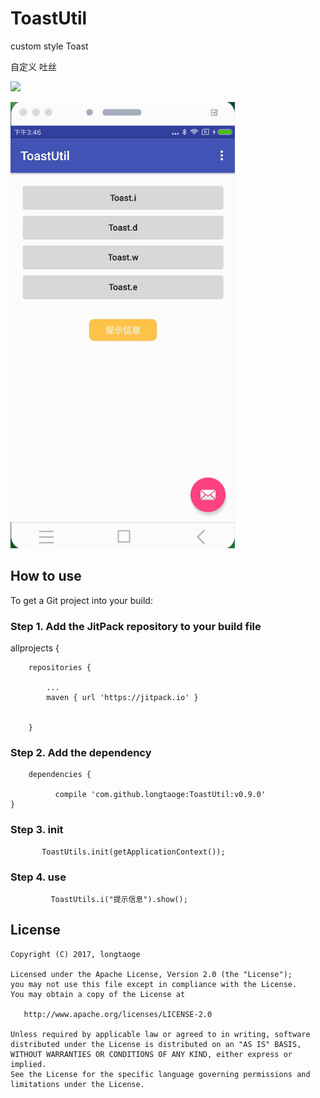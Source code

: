 # ToastUtil
custom style  Toast


 自定义 吐丝
 
[![](https://jitpack.io/v/longtaoge/ToastUtil.svg)](https://jitpack.io/#longtaoge/ToastUtil)
 
 
![](https://github.com/longtaoge/ToastUtil/blob/be4bb53c3c5d167c41e3460df8bdbe99abdf0ab6/app/arts/Toast.gif)






## How to use 




To get a Git project into your build:

### Step 1. Add the JitPack repository to your build file 


allprojects {

		repositories {
		
			...
			maven { url 'https://jitpack.io' }
			
			
		}



### Step 2. Add the dependency


	
	    dependencies {
	    
	          compile 'com.github.longtaoge:ToastUtil:v0.9.0'
	}





### Step 3. init 
          
          
           ToastUtils.init(getApplicationContext());



### Step 4.  use
  
  
  
             ToastUtils.i("提示信息").show();




License
--------

    Copyright (C) 2017, longtaoge

    Licensed under the Apache License, Version 2.0 (the "License");
    you may not use this file except in compliance with the License.
    You may obtain a copy of the License at

       http://www.apache.org/licenses/LICENSE-2.0

    Unless required by applicable law or agreed to in writing, software
    distributed under the License is distributed on an "AS IS" BASIS,
    WITHOUT WARRANTIES OR CONDITIONS OF ANY KIND, either express or implied.
    See the License for the specific language governing permissions and
    limitations under the License.


